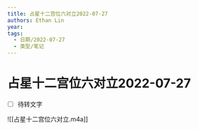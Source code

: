 ```yaml
---
title: 占星十二宫位六对立2022-07-27
authors: Ethan Lin
year:
tags:
  - 日期/2022-07-27 
  - 类型/笔记 
---
```



# 占星十二宫位六对立2022-07-27






- [ ] 待转文字


![[占星十二宫位六对立.m4a]]